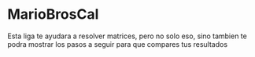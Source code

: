 # MarioBrosCal
Esta liga te ayudara a resolver matrices, pero no solo eso, sino tambien te podra mostrar los pasos a seguir para que compares tus resultados
